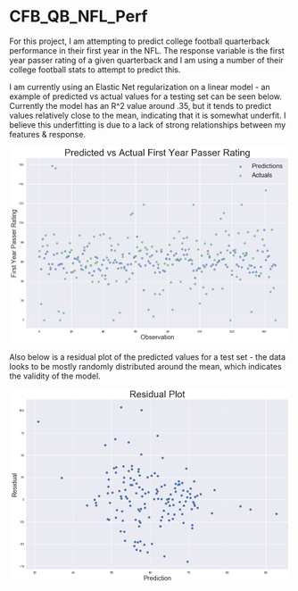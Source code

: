 # CFB_QB_NFL_Perf
For this project, I am attempting to predict college football quarterback performance in their first year in the NFL. The response variable is the first year passer rating of a given quarterback and I am using a number of their college football stats to attempt to predict this.

I am currently using an Elastic Net regularization on a linear model - an example of predicted vs actual values for a testing set can be seen below. Currently the model has an R^2 value around .35, but it tends to predict values relatively close to the mean, indicating that it is somewhat underfit. I believe this underfitting is due to a lack of strong relationships between my features & response.

<img src="https://github.com/bgentry91/CFB_QB_NFL_Perf/blob/master/images/ElasticNet_PredvsAct.png"/>


Also below is a residual plot of the predicted values for a test set - the data looks to be mostly randomly distributed around the mean, which indicates the validity of the model.


<img src="https://github.com/bgentry91/CFB_QB_NFL_Perf/blob/master/images/ElasticNet_Residuals.png"/>
